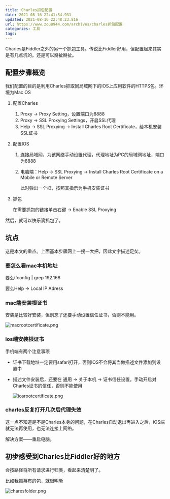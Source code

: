 ```yaml
---
title: Charles抓包配置
date: 2021-08-16 22:41:54.931
updated: 2021-08-16 22:48:23.816
url: https://www.zou8944.com/archives/charles抓包配置
categories: 工具
tags: 
---
```


Charles是Fiddler之外的另一个抓包工具。传说比Fiddler好用，但配置起来其实是有几点坑的。还是可以掰扯掰扯。

<!-- more -->

## 配置步骤概览

我们配置的目的是利用Charles抓取同局域网下的IOS上应用软件的HTTPS包。环境为Mac OS

1. 配置Charles
    1. Proxy → Proxy Setting，设置端口为8888
    2. Proxy → SSL Proxying Settings，开启SSL代理
    3. Help → SSL Proxying → Install Charles Root Certificate，给本机安装SSL证书
2. 配置IOS
    1. 连接局域网，为该网络手动设置代理，代理地址为PC的局域网地址，端口为8888
    2. 电脑端：Help → SSL Proxying → Install Charles Root Certificate on a Mobile or Remote Server

        此时弹出一个框，按照其指示为手机安装证书

3. 抓包

    在需要抓包的链接单击右键 → Enable SSL Proxying

然后，就可以快乐滴抓包了。

## 坑点

这是本文的重点。上面基本步骤网上一搜一大把，因此文字描述足矣。

### 要怎么看mac本机地址

要么ifconfig | grep 192.168

要么Help → Local IP Adress

### mac端安装根证书

安装是比较好安装，但别忘了还要手动设置信任证书，否则不能用。

![macrootcertificate.png](https://gdz.oss-cn-shenzhen.aliyuncs.com/halo/mac-root-certificate_1629125032475.png)

### ios端安装根证书

手机端有两个注意事项

- 证书下载地址一定要用safari打开，否则IOS不会将其当做描述文件添加到设置中
- 描述文件安装后，还要在 通用 → 关于本机 → 证书信任设置。手动开启对Charles证书的信任，否则不能使用

    ![iosrootcertificate.png](https://gdz.oss-cn-shenzhen.aliyuncs.com/halo/ios-root-certificate_1629125032475.png)

### charles反复打开几次后代理失效

这一点不知道是不是Charles本身的问题，在Charles自动退出再进入之后，iOS端就无法再使用，也无法连接上网络。

解决方案——重启电脑。

## 初步感受到Charles比Fiddler好的地方

会按路径将所有请求进行归类，看起来清楚明了。

比如我抓幕布的包，就很明晰

![charesfolder.png](https://gdz.oss-cn-shenzhen.aliyuncs.com/halo/chares-folder_1629125032474.png)